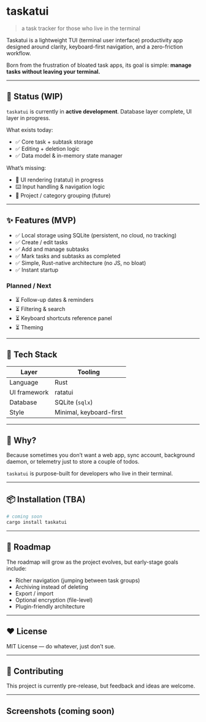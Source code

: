 # taskatui

> a task tracker for those who live in the terminal

Taskatui is a lightweight TUI (terminal user interface) productivity app designed around clarity, keyboard-first navigation, and a zero-friction workflow.

Born from the frustration of bloated task apps, its goal is simple: **manage tasks without leaving your terminal.**

---

## 🧪 Status (WIP)

`taskatui` is currently in **active development**. Database layer complete, UI layer in progress.

What exists today:

* ✅ Core task + subtask storage
* ✅ Editing + deletion logic
* ✅ Data model & in-memory state manager

What’s missing:

* 🔨 UI rendering (ratatui) in progress
* ⌨️ Input handling & navigation logic
* 📂 Project / category grouping (future)

---

## ✨ Features (MVP)

* ✅ Local storage using SQLite (persistent, no cloud, no tracking)
* ✅ Create / edit tasks
* ✅ Add and manage subtasks
* ✅ Mark tasks and subtasks as completed
* ✅ Simple, Rust-native architecture (no JS, no bloat)
* ✅ Instant startup

### Planned / Next

* ⏳ Follow-up dates & reminders
* ⏳ Filtering & search
* ⏳ Keyboard shortcuts reference panel
* ⏳ Theming

---

## 🧱 Tech Stack

| Layer        | Tooling                 |
| ------------ | ----------------------- |
| Language     | Rust                    |
| UI framework | ratatui                 |
| Database     | SQLite (`sqlx`)         |
| Style        | Minimal, keyboard-first |

---

## 🚀 Why?

Because sometimes you don’t want a web app, sync account, background daemon, or telemetry just to store a couple of todos.

`taskatui` is purpose-built for developers who live in their terminal.

---

## 📦 Installation (TBA)

```sh
# coming soon
cargo install taskatui
```

---

## 🧭 Roadmap

The roadmap will grow as the project evolves, but early-stage goals include:

* Richer navigation (jumping between task groups)
* Archiving instead of deleting
* Export / import
* Optional encryption (file-level)
* Plugin-friendly architecture

---

## ❤️ License

MIT License — do whatever, just don’t sue.

---

## 🤝 Contributing

This project is currently pre-release, but feedback and ideas are welcome.

---

## Screenshots (coming soon)
